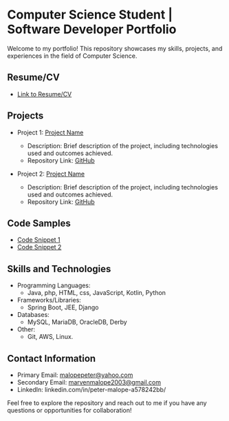 # Computer Science Student | Software Developer Portfolio

Welcome to my portfolio! This repository showcases my skills, projects, and experiences in the field of Computer Science.

## Resume/CV <a name="resume"></a>

- [Link to Resume/CV](#)

## Projects <a name="projects"></a>

- Project 1: [Project Name](#)
  - Description: Brief description of the project, including technologies used and outcomes achieved.
  - Repository Link: [GitHub](#)

- Project 2: [Project Name](#)
  - Description: Brief description of the project, including technologies used and outcomes achieved.
  - Repository Link: [GitHub](#)

## Code Samples <a name="code-samples"></a>

- [Code Snippet 1](#)
- [Code Snippet 2](#)

## Skills and Technologies <a name="skills-and-technologies"></a>

- Programming Languages: 
  - Java, php, HTML, css, JavaScript, Kotlin, Python
- Frameworks/Libraries: 
  - Spring Boot, JEE, Django
- Databases: 
  - MySQL, MariaDB, OracleDB, Derby
- Other: 
  - Git, AWS, Linux.

## Contact Information <a name="contact-information"></a>

- Primary Email: malopepeter@yahoo.com
- Secondary Email: marvenmalope2003@gmail.com
- LinkedIn: linkedin.com/in/peter-malope-a578242bb/

Feel free to explore the repository and reach out to me if you have any questions or opportunities for collaboration!
